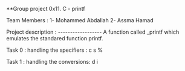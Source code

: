 **Group project 0x11. C - printf

Team Members :
1- Mohammed Abdallah
2- Assma Hamad

Project description : ------------------
A function called _printf which emulates the standared function printf.

Task 0 :
handling the specifiers :
c
s
%

Task 1 :
handling the conversions:
d
i
